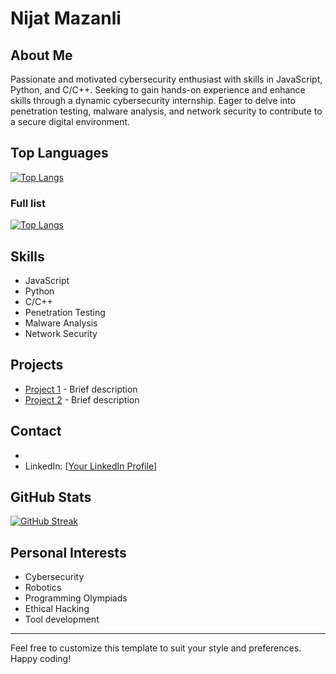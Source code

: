 # Nijat Mazanli


## About Me
Passionate and motivated cybersecurity enthusiast with skills in JavaScript, Python, and C/C++. Seeking to gain hands-on experience and enhance skills through a dynamic cybersecurity internship. Eager to delve into penetration testing, malware analysis, and network security to contribute to a secure digital environment.

## Top Languages
[![Top Langs](https://github-readme-stats.vercel.app/api/top-langs/?username=nijatmazanli&theme=onedark)](https://github.com/nijatmazanli/)

### Full list
[![Top Langs](https://github-readme-stats.vercel.app/api/top-langs/?username=anuraghazra&layout=pie&theme=onedark&count=10)](https://github.com/nijatmazanli)
## Skills
- JavaScript
- Python
- C/C++
- Penetration Testing
- Malware Analysis
- Network Security

## Projects
- [Project 1](project-1-url) - Brief description
- [Project 2](project-2-url) - Brief description

## Contact
- 
- LinkedIn: [[Your LinkedIn Profile](https://www.linkedin.com/in/nicatmazanli/)]

## GitHub Stats
[![GitHub Streak](https://github-readme-streak-stats.herokuapp.com?user=nijatmazanli&theme=travelers-theme&hide_border=true&card_width=600)](https://git.io/streak-stats)

## Personal Interests
- Cybersecurity
- Robotics
- Programming Olympiads
- Ethical Hacking
- Tool development
  
---

Feel free to customize this template to suit your style and preferences. Happy coding!
